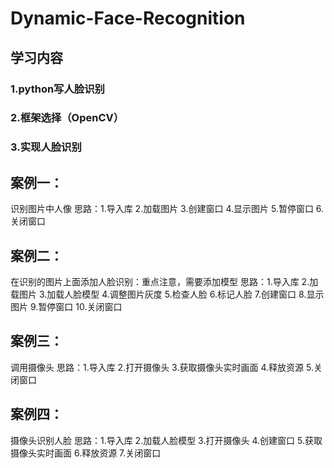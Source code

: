 # Dynamic-Face-Recognition

## 学习内容

### 1.python写人脸识别
### 2.框架选择（OpenCV）
### 3.实现人脸识别

## 案例一：
识别图片中人像
思路：1.导入库  2.加载图片  3.创建窗口  4.显示图片  5.暂停窗口  6.关闭窗口

## 案例二：
在识别的图片上面添加人脸识别：重点注意，需要添加模型
思路：1.导入库  2.加载图片  3.加载人脸模型  4.调整图片灰度  5.检查人脸  6.标记人脸  7.创建窗口  8.显示图片  9.暂停窗口  10.关闭窗口

## 案例三：
调用摄像头
思路：1.导入库  2.打开摄像头  3.获取摄像头实时画面  4.释放资源  5.关闭窗口

## 案例四：
摄像头识别人脸
思路：1.导入库  2.加载人脸模型  3.打开摄像头  4.创建窗口  5.获取摄像头实时画面  6.释放资源  7.关闭窗口
